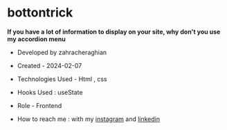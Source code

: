 # bottontrick

**If you have a lot of information to display on your site, why don't you use my accordion menu**

- Developed by zahracheraghian

- Created - 2024-02-07

- Technologies Used - Html , css 

- Hooks Used : useState 

- Role - Frontend

- How to reach me : with my [instagram](https://www.instagram.com/zahracheraghian_web?igsh=MXR1OWRpNW5yOW9jZA==) and [linkedin](http://www.linkedin.com/in/zahra-cheraghianweb)
